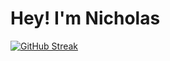 # Hey! I'm Nicholas

[![GitHub Streak](https://streak-stats.demolab.com?user=SamratSahoo&theme=dracula&hide_border=true)](https://git.io/streak-stats)

